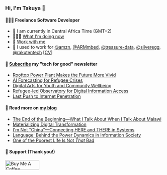 ### Hi, I'm Takuya 👋

#### 👨🏻‍💻 Freelance Software Developer

- 📍 I am currently in Central Africa Time (GMT+2)
- 🏃🏻‍♂️ [What I'm doing now](https://takuti.me/now/)
- 🤝 [Work with me](https://takuti.me/services/)
- 🎯 I used to work for [@amzn](https://github.com/amzn), [@ARMmbed](https://github.com/ARMmbed), [@treasure-data](https://github.com/treasure-data), [@silveregg](https://github.com/silveregg), [@rakutentech](https://github.com/rakutentech) [[CV](https://takuti.me/cv)]

#### 💖 [Subscribe](https://ab.takuti.me/subscribe) my "tech for good" newsletter


- [Rooftop Power Plant Makes the Future More Vivid](https://ab.takuti.me/p/rooftop-power-plant-makes-the-future-more-vivid)
- [AI Forecasting for Refugee Crises](https://ab.takuti.me/p/ai-forecasting-for-refugee-crises)
- [Digital Arts for Youth and Community Wellbeing](https://ab.takuti.me/p/digital-arts-for-youth-and-community-wellbeing)
- [Refugee-led Observatory for Digital Information Access](https://ab.takuti.me/p/refugee-led-observatory-for-digital-information-access)
- [Last Push to Internet Penetration](https://ab.takuti.me/p/last-push-to-internet-penetration)

#### 📝 Read more on [my blog](https://takuti.me/note/)


- [The End of the Beginning—What I Talk About When I Talk About Malawi](https://takuti.me/note/one-year-in-malawi/)
- [Materializing Digital Transformation](https://takuti.me/note/materializing-dx/)
- [I&#39;m Not &#34;China&#34;—Connecting HERE and THERE in Systems](https://takuti.me/note/my-identity-in-malawi/)
- [Language: Behind the Power Dynamics in Information Society](https://takuti.me/note/power-of-language/)
- [One of the Poorest Life Is Not *That* Bad](https://takuti.me/note/malawian-personal-finance/)

#### 🤝 Support (Thank you!)

<a href="https://www.buymeacoffee.com/takuti" target="_blank"><img src="https://cdn.buymeacoffee.com/buttons/v2/default-yellow.png" alt="Buy Me A Coffee" style="height: 30px !important;width: 108px !important;" ></a>
